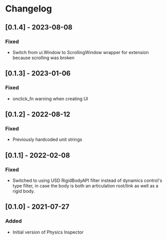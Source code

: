 # Changelog
## [0.1.4] - 2023-08-08
### Fixed
- Switch from ui.Window to ScrollingWindow wrapper for extension because scrolling was broken

## [0.1.3] - 2023-01-06
### Fixed
- onclick_fn warning when creating UI

## [0.1.2] - 2022-08-12

### Fixed
- Previously hardcoded unit strings

## [0.1.1] - 2022-02-08

### Fixed
- Switched to using USD RigidBodyAPI filter instead of dynamics control's type filter, in case the body is both an articulation root/link as well as a rigid body.

## [0.1.0] - 2021-07-27

### Added
- Initial version of Physics Inspector

